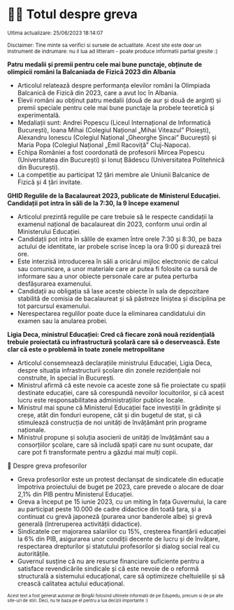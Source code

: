 # 👩‍🏫 Totul despre greva
<sub>Ultima actualizare: 25/06/2023 18:14:07</sub>

<sub>Disclaimer: Tine minte sa verifici si sursele de actualitate. Acest site este doar un instrument de indrumare: nu il lua ad litteram - poate produce informatii partial gresite :)</sub>

**Patru medalii și premii pentru cele mai bune punctaje, obținute de olimpicii români la Balcaniada de Fizică 2023 din Albania**
- Articolul relatează despre performanța elevilor români la Olimpiada Balcanică de Fizică din 2023, care a avut loc în Albania.
- Elevii români au obținut patru medalii (două de aur și două de argint) și premii speciale pentru cele mai bune punctaje la probele teoretică și experimentală.
- Medaliații sunt: Andrei Popescu (Liceul Internațional de Informatică București), Ioana Mihai (Colegiul Național „Mihai Viteazul” Ploiești), Alexandru Ionescu (Colegiul Național „Gheorghe Șincai” București) și Maria Popa (Colegiul Național „Emil Racoviță” Cluj-Napoca).
- Echipa României a fost coordonată de profesorii Mircea Popescu (Universitatea din București) și Ionuț Bădescu (Universitatea Politehnică din București).
- La competiție au participat 12 țări membre ale Uniunii Balcanice de Fizică și 4 țări invitate.

**GHID Regulile de la Bacalaureat 2023, publicate de Ministerul Educației. Candidații pot intra în săli de la 7:30, la 9 începe examenul**
- Articolul prezintă regulile pe care trebuie să le respecte candidații la examenul național de bacalaureat din 2023, conform unui ordin al Ministerului Educației.
- Candidații pot intra în sălile de examen între orele 7:30 și 8:30, pe baza actului de identitate, iar probele scrise încep la ora 9:00 și durează trei ore.
- Este interzisă introducerea în săli a oricărui mijloc electronic de calcul sau comunicare, a unor materiale care ar putea fi folosite ca sursă de informare sau a unor obiecte personale care ar putea perturba desfășurarea examenului.
- Candidații au obligația să lase aceste obiecte în sala de depozitare stabilită de comisia de bacalaureat și să păstreze liniștea și disciplina pe tot parcursul examenului.
- Nerespectarea regulilor poate duce la eliminarea candidatului din examen sau la anularea probei.

**Ligia Deca, ministrul Educației: Cred că fiecare zonă nouă rezidențială trebuie proiectată cu infrastructură școlară care să o deservească. Este clar că este o problemă în toate zonele metropolitane**
- Articolul consemnează declarațiile ministrului Educației, Ligia Deca, despre situația infrastructurii școlare din zonele rezidențiale noi construite, în special în București.
- Ministrul afirmă că este nevoie ca aceste zone să fie proiectate cu spații destinate educației, care să corespundă nevoilor locuitorilor, și că acest lucru este responsabilitatea administrațiilor publice locale.
- Ministrul mai spune că Ministerul Educației face investiții în grădinițe și creșe, atât din fonduri europene, cât și din bugetul de stat, și că stimulează construcția de noi unități de învățământ prin programe naționale.
- Ministrul propune și soluția asocierii de unități de învățământ sau a consorțiilor școlare, care să includă spații care nu sunt ocupate, dar care pot fi transformate pentru a găzdui mai mulți copii.

🏫 Despre greva profesorilor
- Greva profesorilor este un protest declanșat de sindicatele din educație împotriva proiectului de buget pe 2023, care prevede o alocare de doar 2,1% din PIB pentru Ministerul Educației.
- Greva a început pe 15 iunie 2023, cu un miting în fața Guvernului, la care au participat peste 10.000 de cadre didactice din toată țara, și a continuat cu grevă japoneză (purarea unor banderole albe) și grevă generală (întreruperea activității didactice).
- Sindicatele cer majorarea salariilor cu 15%, creșterea finanțării educației la 6% din PIB, asigurarea unor condiții decente de lucru și de învățare, respectarea drepturilor și statutului profesorilor și dialog social real cu autoritățile.
- Guvernul susține că nu are resurse financiare suficiente pentru a satisface revendicările sindicale și că este nevoie de o reformă structurală a sistemului educațional, care să optimizeze cheltuielile și să crească calitatea actului educațional.


<sub><sub>Acest text a fost generat automat de BingAI folosind ultimele informatii de pe Edupedu, precum si de pe alte site-uri de stiri. Deci, nu te baza pe el pentru a lua decizii importante :)</sub></sub>